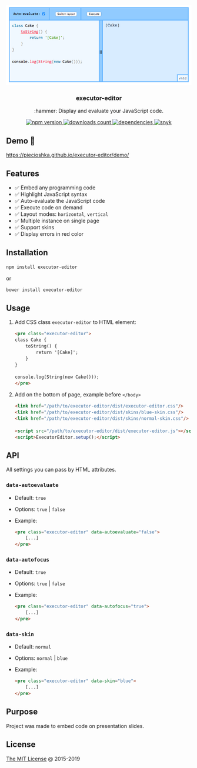 <p align="center">
    <img src="./screenshots/editor.png" alt="Executor Editor v2.0">
</p>
<h3 align="center">executor-editor</h3>
<p align="center">:hammer: Display and evaluate your JavaScript code.</p>
<p align="center">
    <a href="https://badge.fury.io/js/executor-editor">
        <img src="https://badge.fury.io/js/executor-editor.svg" alt="npm version">
    </a>
    <a href="https://www.npmjs.com/~piecioshka">
        <img src="https://img.shields.io/npm/dt/executor-editor.svg" alt="downloads count">
    </a>
    <a href="https://github.com/piecioshka/executor-editor">
        <img src="https://david-dm.org/piecioshka/executor-editor.svg" alt="dependencies">
    </a>
    <a href="https://snyk.io/test/github/piecioshka/executor-editor?targetFile=package.json">
        <img src="https://snyk.io/test/github/piecioshka/executor-editor/badge.svg?targetFile=package.json" alt="snyk">
    </a>
</p>

## Demo 🎉

<https://piecioshka.github.io/executor-editor/demo/>

## Features

* :white_check_mark: Embed any programming code
* :white_check_mark: Highlight JavaScript syntax
* :white_check_mark: Auto-evaluate the JavaScript code
* :white_check_mark: Execute code on demand
* :white_check_mark: Layout modes: `horizontal`, `vertical`
* :white_check_mark: Multiple instance on single page
* :white_check_mark: Support skins
* :white_check_mark: Display errors in red color

## Installation

```bash
npm install executor-editor
```

or

```bash
bower install executor-editor
```

## Usage

1. Add CSS class `executor-editor` to HTML element:

    ```html
    <pre class="executor-editor">
    class Cake {
        toString() {
            return '[Cake]';
        }
    }

    console.log(String(new Cake()));
    </pre>
    ```

2. Add on the bottom of page, example before `</body>`

    ```html
    <link href="/path/to/executor-editor/dist/executor-editor.css"/>
    <link href="/path/to/executor-editor/dist/skins/blue-skin.css"/>
    <link href="/path/to/executor-editor/dist/skins/normal-skin.css"/>

    <script src="/path/to/executor-editor/dist/executor-editor.js"></script>
    <script>ExecutorEditor.setup();</script>
    ```

## API

All settings you can pass by HTML attributes.

### `data-autoevaluate`

* Default: `true`
* Options: `true` | `false`
* Example:

    ```html
    <pre class="executor-editor" data-autoevaluate="false">
        [...]
    </pre>
    ```

### `data-autofocus`

* Default: `true`
* Options: `true` | `false`
* Example:

    ```html
    <pre class="executor-editor" data-autofocus="true">
        [...]
    </pre>
    ```

### `data-skin`

* Default: `normal`
* Options: `normal` | `blue`
* Example:

    ```html
    <pre class="executor-editor" data-skin="blue">
        [...]
    </pre>
    ```

## Purpose

Project was made to embed code on presentation slides.

## License

[The MIT License](https://piecioshka.mit-license.org) @ 2015-2019
